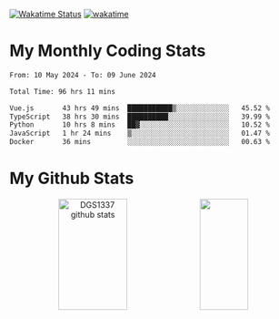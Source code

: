 [![Wakatime Status](https://github.com/noopurphalak/noopurphalak/workflows/wakatime-status-update/badge.svg)](https://github.com/noopurphalak/noopurphalak/actions/workflows/main.yml)
[![wakatime](https://wakatime.com/badge/user/80ace140-ef40-4fdd-b8ed-f3be3d2e1aea.svg)](https://wakatime.com/@80ace140-ef40-4fdd-b8ed-f3be3d2e1aea)

# My Monthly Coding Stats

<!--START_SECTION:waka-->

```txt
From: 10 May 2024 - To: 09 June 2024

Total Time: 96 hrs 11 mins

Vue.js       43 hrs 49 mins  ███████████▒░░░░░░░░░░░░░   45.52 %
TypeScript   38 hrs 30 mins  ██████████░░░░░░░░░░░░░░░   39.99 %
Python       10 hrs 8 mins   ██▓░░░░░░░░░░░░░░░░░░░░░░   10.52 %
JavaScript   1 hr 24 mins    ▒░░░░░░░░░░░░░░░░░░░░░░░░   01.47 %
Docker       36 mins         ░░░░░░░░░░░░░░░░░░░░░░░░░   00.63 %
```

<!--END_SECTION:waka-->

# My Github Stats
<div style="text-align: center;">
  <img width="49%" height="195px" src="https://github-readme-stats-sigma-five.vercel.app/api?username=noopurphalak&show_icons=true&count_private=true&hide_border=true&title_color=ecf2f8&icon_color=0d1117&text_color=FFFFFF&bg_color=0d1117" alt="DGS1337 github stats" />
  <img width="41%" height="195px" src="https://github-readme-stats-sigma-five.vercel.app/api/top-langs/?username=noopurphalak&layout=compact&hide_border=true&title_color=ecf2f8&text_color=FFFFFF&bg_color=0d1117" />
</div>
